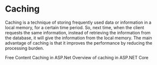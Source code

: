 # Caching

Caching is a technique of storing frequently used data or information in a local memory, for a certain time period. So, next time, when the client requests the same information, instead of retrieving the information from the database, it will give the information from the local memory. The main advantage of caching is that it improves the performance by reducing the processing burden.

<ResourceGroupTitle>Free Content</ResourceGroupTitle>
<BadgeLink colorScheme='yellow' badgeText='Read' href='https://www.c-sharpcorner.com/UploadFile/2072a9/caching-in-Asp-Net/'>Caching in ASP.Net</BadgeLink>
<BadgeLink colorScheme='yellow' badgeText='Read' href='https://learn.microsoft.com/en-us/aspnet/core/performance/caching/overview?view=aspnetcore-7.0'>Overview of caching in ASP.NET Core</BadgeLink>